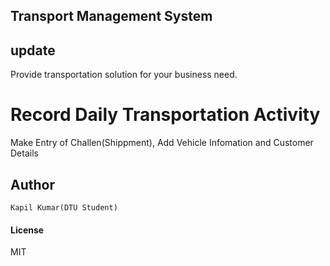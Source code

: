 ## Transport Management System
## update

 Provide transportation solution for your business need.


<div class="jumbotron">
  <h1> Record Daily Transportation Activity</h1>
  <p>Make Entry of Challen(Shippment), Add Vehicle Infomation and Customer Details</p>
</div>

<div class="section">
    <h2>Author</h2>

    Kapil Kumar(DTU Student)
</div>


#### License

MIT
